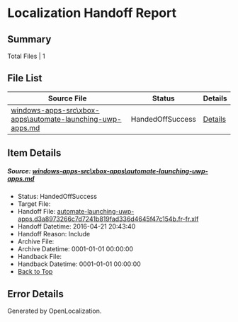 # <a name='report-top'></a> Localization Handoff Report

## Summary
 Total Files | 1

## File List
 Source File | Status | Details 
 ----------- | ------ | ------- 
 [windows-apps-src\xbox-apps\automate-launching-uwp-apps.md](https://github.com/Microsoft/windows-apps/blob/27e28881402453f0b2d105d56168732f83ad57f5/windows-apps-src/xbox-apps/automate-launching-uwp-apps.md) | HandedOffSuccess | [Details](#e25fcd0c0e07b022eb42b5fb2f890eb8379c9e613745)

## Item Details
##### <a name='e25fcd0c0e07b022eb42b5fb2f890eb8379c9e613745'></a> Source: [windows-apps-src\xbox-apps\automate-launching-uwp-apps.md](https://github.com/Microsoft/windows-apps/blob/27e28881402453f0b2d105d56168732f83ad57f5/windows-apps-src/xbox-apps/automate-launching-uwp-apps.md)
* Status: HandedOffSuccess
* Target File: 
* Handoff File: [automate-launching-uwp-apps.d3a8973266c7d7241b819fad336d4645f47c154b.fr-fr.xlf](https://github.com/Microsoft/WDG.handoff/blob/b078c4d5812026098fa352b0fb199ed52cbb7334/ol-handoff/Microsoft/windows-apps.fr-fr/master/automate-launching-uwp-apps.d3a8973266c7d7241b819fad336d4645f47c154b.fr-fr.xlf)
* Handoff Datetime: 2016-04-21 20:43:40
* Handoff Reason: Include
* Archive File: 
* Archive Datetime: 0001-01-01 00:00:00
* Handback File: 
* Handback Datetime: 0001-01-01 00:00:00
* [Back to Top](#report-top)


## Error Details

Generated by OpenLocalization.

